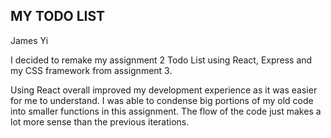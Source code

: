 ## MY TODO LIST

James Yi

I decided to remake my assignment 2 Todo List using React, Express and my CSS framework from assignment 3.

Using React overall improved my development experience as it was easier for me to understand. I was able to condense big portions of my old code into smaller functions in this assignment. The flow of the code just makes a lot more sense than the previous iterations.
